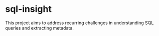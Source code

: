 # sql-insight
This project aims to address recurring challenges in understanding SQL queries and extracting metadata.

